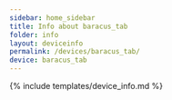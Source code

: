 ```yaml
---
sidebar: home_sidebar
title: Info about baracus_tab
folder: info
layout: deviceinfo
permalink: /devices/baracus_tab/
device: baracus_tab
---
```

{% include templates/device_info.md %}
